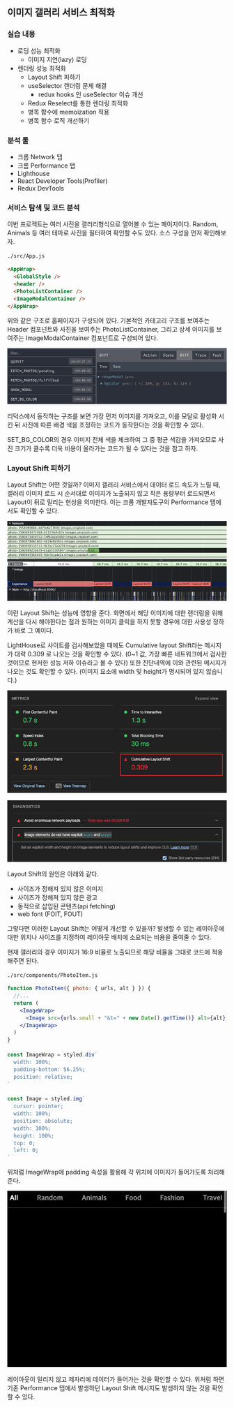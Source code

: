 ﻿## 이미지 갤러리 서비스 최적화

### 실습 내용

- 로딩 성능 최적화
  - 이미지 지연(lazy) 로딩
- 렌더링 성능 최적화
  - Layout Shift 피하기
  - useSelector 렌더링 문제 해결
    - redux hooks 인 useSelector 이슈 개선
  - Redux Reselect를 통한 렌더링 최적화
  - 병목 함수에 memoization 적용
  - 병목 함수 로직 개선하기

### 분석 툴

- 크롬 Network 탭
- 크롬 Performance 탭
- Lighthouse
- React Developer Tools(Profiler)
- Redux DevTools

### 서비스 탐색 및 코드 분석

이번 프로젝트는 여러 사진을 갤러리형식으로 열어볼 수 있는 페이지이다. Random, Animals 등 여러 테마로 사진을 필터하여 확인할 수도 있다. 소스 구성을 먼저 확인해보자.

`./src/App.js`

```html
<AppWrap>
  <GlobalStyle />
  <header />
  <PhotoListContainer />
  <ImageModalContainer />
</AppWrap>
```

위와 같은 구조로 홈페이지가 구성되어 있다.
기본적인 카테고리 구조를 보여주는 Header 컴포넌트와 사진을 보여주는 PhotoListContainer, 그리고 상세 이미지를 보여주는 ImageModalContainer 컴포넌트로 구성되어 있다.

![](../../img/220918-1.png)

리덕스에서 동작하는 구조를 보면 가장 먼저 이미지를 가져오고, 이를 모달로 활성화 시킨 뒤 사진에 따른 배경 색을 조정하는 코드가 동작한다는 것을 확인할 수 있다.

SET_BG_COLOR의 경우 이미지 전체 색을 체크하여 그 중 평균 색감을 가져오므로 사진 크기가 클수록 더욱 비용이 올라가는 코드가 될 수 있다는 것을 참고 하자.

### Layout Shift 피하기

Layout Shift는 어떤 것일까? 이미지 갤러리 서비스에서 데이터 로드 속도가 느릴 때, 갤러리 이미지 로드 시 순서대로 이미지가 노출되지 않고 작은 용량부터 로드되면서 Layout이 뒤로 밀리는 현상을 의미한다. 이는 크롬 개발자도구의 Performance 탭에서도 확인할 수 있다.

![](../../img/220919-1.png)

이런 Layout Shift는 성능에 영향을 준다. 화면에서 해당 이미지에 대한 렌더링을 위해 계산을 다시 해야한다는 점과 원하는 이미지 클릭을 하지 못할 경우에 대한 사용성 정하가 바로 그 예이다.

LightHouse로 사이트를 검사해보았을 때에도 Cumulative layout Shift라는 메시지가 대략 0.309 로 나오는 것을 확인할 수 있다. (0~1 값, 가장 빠른 네트워크에서 검사한 것이므로 현저한 성능 저하 이슈라고 볼 수 있다) 또한 진단내역에 이와 관련된 메시지가 나오는 것도 확인할 수 있다. (이미지 요소에 width 및 height가 명시되어 있지 않습니다.)

![](../../img/220919-2.png)

![](../../img/220919-3.png)

Layout Shift의 원인은 아래와 같다.

- 사이즈가 정해져 있지 않은 이미지
- 사이즈가 정해져 있지 않은 광고
- 동적으로 삽입된 콘텐츠(api fetching)
- web font (FOIT, FOUT)

그렇다면 이러한 Layout Shift는 어떻게 개선할 수 있을까?
발생할 수 있는 레이아웃에 대한 위치나 사이즈를 지정하여 레이아웃 배치에 소요되는 비용을 줄여줄 수 있다.

현재 갤러리의 경우 이미지가 16:9 비율로 노출되므로 해당 비율을 그대로 코드에 적용해주면 된다.

`./src/components/PhotoItem.js`

```jsx
function PhotoItem({ photo: { urls, alt } }) {
  //...
  return (
    <ImageWrap>
      <Image src={urls.small + "&t=" + new Date().getTime()} alt={alt} onClick={openModal} />
    </ImageWrap>
  )
}

const ImageWrap = styled.div`
  width: 100%;
  padding-bottom: 56.25%;
  position: relative;
`

const Image = styled.img`
  cursor: pointer;
  width: 100%;
  position: absolute;
  width: 100%;
  height: 100%;
  top: 0;
  left: 0;
`
```

위처럼 ImageWrap에 padding 속성을 활용해 각 위치에 이미지가 들어가도록 처리해준다.

![](../../img/220919-1.gif)

레이아웃이 밀리지 않고 제자리에 데이터가 들어가는 것을 확인할 수 있다. 위처럼 하면 기존 Performance 탭에서 발생하던 Layout Shift 메시지도 발생하지 않는 것을 확인할 수 있다.
